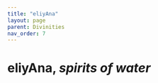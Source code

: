```yaml
---
title: "eliyAna"
layout: page
parent: Divinities
nav_order: 7
---
```


# eliyAna, *spirits of water*

